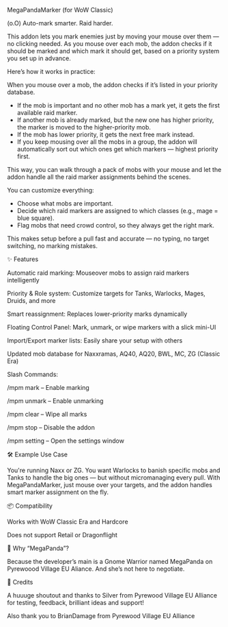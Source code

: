 MegaPandaMarker (for WoW Classic)

(o.O) Auto-mark smarter. Raid harder.

This addon lets you mark enemies just by moving your mouse over them — no clicking needed. As you mouse over each mob, the addon checks if it should be marked and which mark it should get, based on a priority system you set up in advance.

Here’s how it works in practice:

When you mouse over a mob, the addon checks if it’s listed in your priority database.

* If the mob is important and no other mob has a mark yet, it gets the first available raid marker.
* If another mob is already marked, but the new one has higher priority, the marker is moved to the higher-priority mob.
* If the mob has lower priority, it gets the next free mark instead.
* If you keep mousing over all the mobs in a group, the addon will automatically sort out which ones get which markers — highest priority first.

This way, you can walk through a pack of mobs with your mouse and let the addon handle all the raid marker assignments behind the scenes.

You can customize everything:

* Choose what mobs are important.
* Decide which raid markers are assigned to which classes (e.g., mage = blue square).
* Flag mobs that need crowd control, so they always get the right mark.

This makes setup before a pull fast and accurate — no typing, no target switching, no marking mistakes.



✨ Features

Automatic raid marking: Mouseover mobs to assign raid markers intelligently

Priority & Role system: Customize targets for Tanks, Warlocks, Mages, Druids, and more

Smart reassignment: Replaces lower-priority marks dynamically

Floating Control Panel: Mark, unmark, or wipe markers with a slick mini-UI

Import/Export marker lists: Easily share your setup with others

Updated mob database for Naxxramas, AQ40, AQ20, BWL, MC, ZG (Classic Era)

Slash Commands:

/mpm mark – Enable marking

/mpm unmark – Enable unmarking

/mpm clear – Wipe all marks

/mpm stop – Disable the addon

/mpm setting – Open the settings window




🛠 Example Use Case

You're running Naxx or ZG. You want Warlocks to banish specific mobs and Tanks to handle the big ones — but without micromanaging every pull. With MegaPandaMarker, just mouse over your targets, and the addon handles smart marker assignment on the fly.




📦 Compatibility

Works with WoW Classic Era and Hardcore

Does not support Retail or Dragonflight


🐼 Why “MegaPanda”?

Because the developer’s main is a Gnome Warrior named MegaPanda on Pyrewoood Village EU Aliance. And she’s not here to negotiate.




🤝 Credits

A huuuge shoutout and thanks to Silver from Pyrewood Village EU Alliance for testing, feedback, brilliant ideas and support!

Also thank you to BrianDamage from Pyrewood Village EU Alliance
